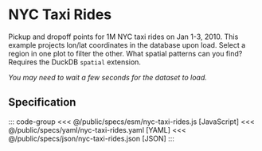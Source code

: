 <script setup>
  import { coordinator } from '@uwdata/vgplot';
  coordinator().clear();
</script>

# NYC Taxi Rides

Pickup and dropoff points for 1M NYC taxi rides on Jan 1-3, 2010.
This example projects lon/lat coordinates in the database upon load.
Select a region in one plot to filter the other.
What spatial patterns can you find?
Requires the DuckDB `spatial` extension.

_You may need to wait a few seconds for the dataset to load._

<Example spec="/specs/yaml/nyc-taxi-rides.yaml" />

## Specification

::: code-group
<<< @/public/specs/esm/nyc-taxi-rides.js [JavaScript]
<<< @/public/specs/yaml/nyc-taxi-rides.yaml [YAML]
<<< @/public/specs/json/nyc-taxi-rides.json [JSON]
:::
